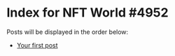 # Index for NFT World #4952
Posts will be displayed in the order below:

- [Your first post](./001-first.md)

